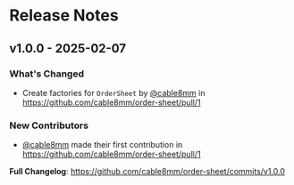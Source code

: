 # Release Notes

## v1.0.0 - 2025-02-07

### What's Changed

* Create factories for `OrderSheet` by [@cable8mm](https://github.com/cable8mm) in https://github.com/cable8mm/order-sheet/pull/1

### New Contributors

* [@cable8mm](https://github.com/cable8mm) made their first contribution in https://github.com/cable8mm/order-sheet/pull/1

**Full Changelog**: https://github.com/cable8mm/order-sheet/commits/v1.0.0
